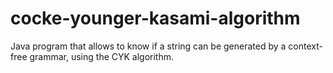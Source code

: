 # cocke-younger-kasami-algorithm
Java program that allows to know if a string can be generated by a context-free grammar, using the CYK algorithm.
